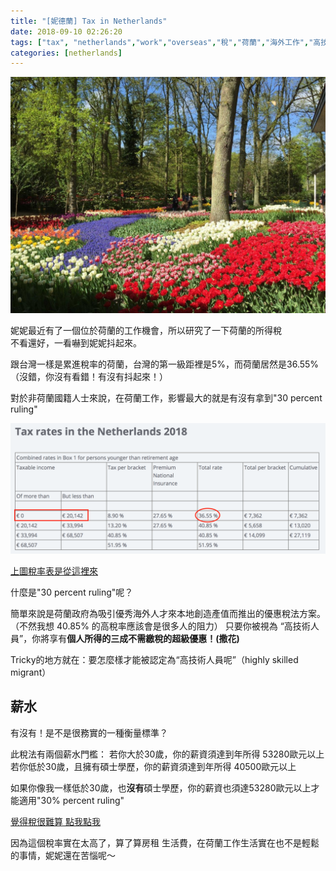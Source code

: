 ```yaml
---
title: "[妮德蘭] Tax in Netherlands"
date: 2018-09-10 02:26:20
tags: ["tax", "netherlands","work","overseas","稅","荷蘭","海外工作","高技術移民"]
categories: [netherlands]
---
```


![](/images/庫肯霍夫花園.jpg)


妮妮最近有了一個位於荷蘭的工作機會，所以研究了一下荷蘭的所得稅  
不看還好，一看嚇到妮妮抖起來。

跟台灣一樣是累進稅率的荷蘭，台灣的第一級距裡是5%，而荷蘭居然是36.55%（沒錯，你沒有看錯！有沒有抖起來！）

對於非荷蘭國籍人士來說，在荷蘭工作，影響最大的就是有沒有拿到"30 percent ruling"

<!--more-->

![](/images/TaxInNetherlands2018.png)

[上圖稅率表是從這裡來](https://www.expatax.nl/tax-rates-2018)


什麼是"30 percent ruling"呢？

簡單來說是荷蘭政府為吸引優秀海外人才來本地創造產值而推出的優惠稅法方案。（不然我想 40.85% 的高稅率應該會是很多人的阻力）
只要你被視為 “高技術人員”，你將享有**個人所得的三成不需繳稅的超級優惠！(撒花)**

Tricky的地方就在：要怎麼樣才能被認定為“高技術人員呢”（highly skilled migrant）

## 薪水

有沒有！是不是很務實的一種衡量標準？

此稅法有兩個薪水門檻：
若你大於30歲，你的薪資須達到年所得 53280歐元以上
若你低於30歲，且擁有碩士學歷，你的薪資須達到年所得 40500歐元以上

如果你像我一樣低於30歲，也**沒有**碩士學歷，你的薪資也須達53280歐元以上才能適用"30% percent ruling"

[覺得稅很難算 點我點我](https://thetax.nl/?year=2018&startFrom=Year&salary=47959&allowance=0&socialSecurity=1&retired=0&ruling=0&rulingChoice=normal)

因為這個稅率實在太高了，算了算房租 生活費，在荷蘭工作生活實在也不是輕鬆的事情，妮妮還在苦惱呢～
